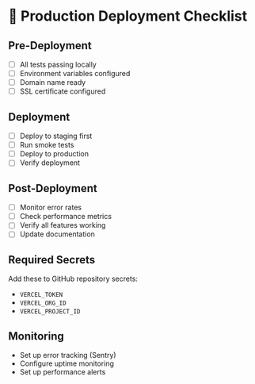 # 🚀 Production Deployment Checklist

## Pre-Deployment

- [ ] All tests passing locally
- [ ] Environment variables configured
- [ ] Domain name ready
- [ ] SSL certificate configured

## Deployment

- [ ] Deploy to staging first
- [ ] Run smoke tests
- [ ] Deploy to production
- [ ] Verify deployment

## Post-Deployment

- [ ] Monitor error rates
- [ ] Check performance metrics
- [ ] Verify all features working
- [ ] Update documentation

## Required Secrets

Add these to GitHub repository secrets:

- `VERCEL_TOKEN`
- `VERCEL_ORG_ID`
- `VERCEL_PROJECT_ID`

## Monitoring

- Set up error tracking (Sentry)
- Configure uptime monitoring
- Set up performance alerts
